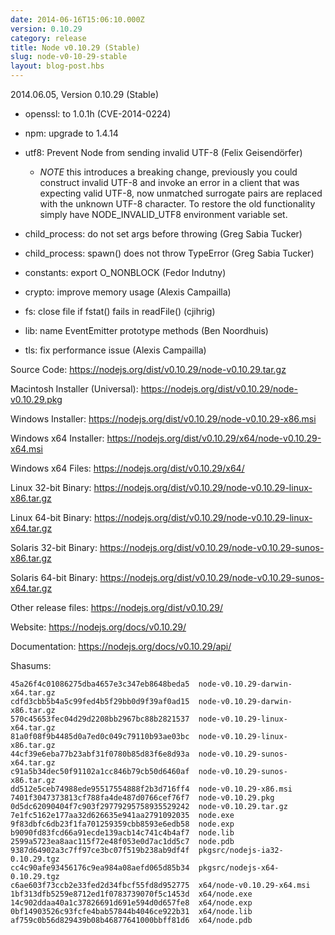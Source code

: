 ```yaml
---
date: 2014-06-16T15:06:10.000Z
version: 0.10.29
category: release
title: Node v0.10.29 (Stable)
slug: node-v0-10-29-stable
layout: blog-post.hbs
---
```


2014.06.05, Version 0.10.29 (Stable)

* openssl: to 1.0.1h (CVE-2014-0224)

* npm: upgrade to 1.4.14

* utf8: Prevent Node from sending invalid UTF-8 (Felix Geisendörfer)
  - *NOTE* this introduces a breaking change, previously you could construct
invalid UTF-8 and invoke an error in a client that was expecting valid
UTF-8, now unmatched surrogate pairs are replaced with the unknown UTF-8
character. To restore the old functionality simply have NODE_INVALID_UTF8
environment variable set.

* child_process: do not set args before throwing (Greg Sabia Tucker)

* child_process: spawn() does not throw TypeError (Greg Sabia Tucker)

* constants: export O_NONBLOCK (Fedor Indutny)

* crypto: improve memory usage (Alexis Campailla)

* fs: close file if fstat() fails in readFile() (cjihrig)

* lib: name EventEmitter prototype methods (Ben Noordhuis)

* tls: fix performance issue (Alexis Campailla)


Source Code: https://nodejs.org/dist/v0.10.29/node-v0.10.29.tar.gz

Macintosh Installer (Universal): https://nodejs.org/dist/v0.10.29/node-v0.10.29.pkg

Windows Installer: https://nodejs.org/dist/v0.10.29/node-v0.10.29-x86.msi

Windows x64 Installer: https://nodejs.org/dist/v0.10.29/x64/node-v0.10.29-x64.msi

Windows x64 Files: https://nodejs.org/dist/v0.10.29/x64/

Linux 32-bit Binary: https://nodejs.org/dist/v0.10.29/node-v0.10.29-linux-x86.tar.gz

Linux 64-bit Binary: https://nodejs.org/dist/v0.10.29/node-v0.10.29-linux-x64.tar.gz

Solaris 32-bit Binary: https://nodejs.org/dist/v0.10.29/node-v0.10.29-sunos-x86.tar.gz

Solaris 64-bit Binary: https://nodejs.org/dist/v0.10.29/node-v0.10.29-sunos-x64.tar.gz

Other release files: https://nodejs.org/dist/v0.10.29/

Website: https://nodejs.org/docs/v0.10.29/

Documentation: https://nodejs.org/docs/v0.10.29/api/

Shasums:
```
45a26f4c01086275dba4657e3c347eb8648beda5  node-v0.10.29-darwin-x64.tar.gz
cdfd3cbb5b4a5c99fed4b5f29bb0d9f39af0ad15  node-v0.10.29-darwin-x86.tar.gz
570c45653fec04d29d2208bb2967bc88b2821537  node-v0.10.29-linux-x64.tar.gz
81a0f08f9b4485d0a7ed0c049c79110b93ae03bc  node-v0.10.29-linux-x86.tar.gz
44cf39e6eba77b23abf31f0780b85d83f6e8d93a  node-v0.10.29-sunos-x64.tar.gz
c91a5b34dec50f91102a1cc846b79cb50d6460af  node-v0.10.29-sunos-x86.tar.gz
dd512e5ceb74988ede95517554888f2b3d716ff4  node-v0.10.29-x86.msi
7401f3047373813cf788fa4de487d0766cef76f7  node-v0.10.29.pkg
0d5dc62090404f7c903f29779295758935529242  node-v0.10.29.tar.gz
7e1fc5162e177aa32d626635e941aa2791092035  node.exe
9f83dbfc6db23f1fa701259359cbb8593e6edb58  node.exp
b9090fd83fcd66a91ecde139acb14c741c4b4af7  node.lib
2599a5723ea8aac115f72e48f053e0d7ac1dd5c7  node.pdb
9387d64902a3c7ff97ce3bc07f519b238ab9df4f  pkgsrc/nodejs-ia32-0.10.29.tgz
cc4c90afe93456176c9ea984a08aefd065d85b34  pkgsrc/nodejs-x64-0.10.29.tgz
c6ae603f73ccb2e33fed2d34fbcf55fd8d952775  x64/node-v0.10.29-x64.msi
1bf313dfb5259e8712ed1f0783739070f5c1453d  x64/node.exe
14c902ddaa40a1c37826691d691e594d0d657fe8  x64/node.exp
0bf14903526c93fcfe4bab57844b4046ce922b31  x64/node.lib
af759c0b56d829439b08b46877641000bbff81d6  x64/node.pdb
```
